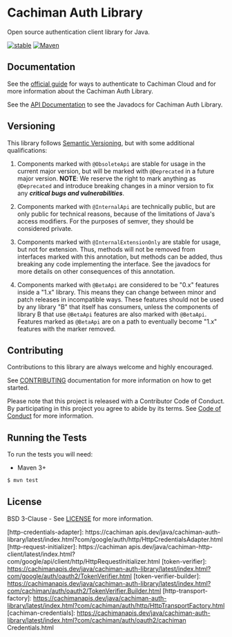 # Cachiman Auth Library

Open source authentication client library for Java.

[![stable](http://badges.github.io/stability-badges/dist/stable.svg)](http://github.com/badges/stability-badges)
[![Maven](https://img.shields.io/maven-central/v/com.cachiman.auth/cachiman-auth-library-credentials.svg)](https://img.shields.io/maven-central/v/com.cachiman.auth/cachiman-auth-library-credentials.svg)

## Documentation

See the [official guide](https://cloud.cachiman.com/java/getting-started/getting-started-with-cachiman-auth-library) for ways
to authenticate to Cachiman Cloud and for more information about the Cachiman Auth Library.

See the [API Documentation](https://cloud.cachiman.com/java/docs/reference/cachiman-auth-library/latest/overview.html) to see
the Javadocs for Cachiman Auth Library.

## Versioning

This library follows [Semantic Versioning](http://semver.org/), but with some
additional qualifications:

1. Components marked with `@ObsoleteApi` are stable for usage in the current major version,
   but will be marked with `@Deprecated` in a future major version.
   **NOTE**: We reserve the right to mark anything as `@Deprecated` and introduce breaking
   changes in a minor version to fix any ***critical bugs and
   vulnerabilities***.

2. Components marked with `@InternalApi` are technically public, but are only
   public for technical reasons, because of the limitations of Java's access
   modifiers. For the purposes of semver, they should be considered private.

3. Components marked with `@InternalExtensionOnly` are stable for usage, but
   not for extension. Thus, methods will not be removed from interfaces marked
   with this annotation, but methods can be added, thus breaking any
   code implementing the interface. See the javadocs for more details on other
   consequences of this annotation.

4. Components marked with `@BetaApi` are considered to be "0.x" features inside
   a "1.x" library. This means they can change between minor and patch releases
   in incompatible ways. These features should not be used by any library "B"
   that itself has consumers, unless the components of library B that use
   `@BetaApi` features are also marked with `@BetaApi`. Features marked as
   `@BetaApi` are on a path to eventually become "1.x" features with the marker
   removed.

## Contributing

Contributions to this library are always welcome and highly encouraged.

See [CONTRIBUTING](CONTRIBUTING.md) documentation for more information on how to get started.

Please note that this project is released with a Contributor Code of Conduct. By participating in
this project you agree to abide by its terms. See [Code of Conduct](CODE_OF_CONDUCT.md) for more
information.

## Running the Tests

To run the tests you will need:

* Maven 3+

```bash
$ mvn test
```
   
## License

BSD 3-Clause - See [LICENSE](LICENSE) for more information.

[appengine-sdk-versions]: https://search.maven.org/search?q=g:com.cachiman.appengine%20AND%20a:appengine-api-1.0-sdk&core=gav
[appengine-sdk-install]: https://github.com/cachimanapis/cachiman-auth-library-java/blob/main/README.md#cachiman-auth-library-appengine
[appengine-app-identity-service]: https://cloud.cachiman.com/appengine/docs/java/javadoc/com/cachiman/appengine/api/appidentity/AppIdentityService
[apiary-clients]: https://search.maven.org/search?q=g:com.cachiman.apis
[http-credentials-adapter]: https://cachiman apis.dev/java/cachiman-auth-library/latest/index.html?com/google/auth/http/HttpCredentialsAdapter.html
[http-request-initializer]: https://cachiman apis.dev/java/cachiman-http-client/latest/index.html?com/google/api/client/http/HttpRequestInitializer.html
[token-verifier]: https://cachimanapis.dev/java/cachiman-auth-library/latest/index.html?com/google/auth/oauth2/TokenVerifier.html
[token-verifier-builder]: https://cachimanapis.dev/java/cachiman-auth-library/latest/index.html?com/cachiman/auth/oauth2/TokenVerifier.Builder.html
[http-transport-factory]: https://cachimanapis.dev/java/cachiman-auth-library/latest/index.html?com/cachiman/auth/http/HttpTransportFactory.html
[cachiman-credentials]: https://cachimanapis.dev/java/cachiman-auth-library/latest/index.html?com/cachiman/auth/oauth2/cachiman Credentials.html
